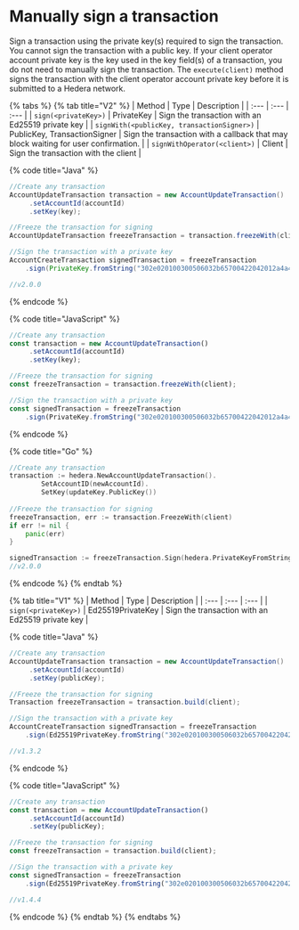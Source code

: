 # Manually sign a transaction

Sign a transaction using the private key\(s\) required to sign the transaction. You cannot sign the transaction with a public key. If your client operator account private key is the key used in the key field\(s\) of a transaction, you do not need to manually sign the transaction. The `execute(client)` method signs the transaction with the client operator account private key before it is submitted to a Hedera network.

{% tabs %}
{% tab title="V2" %}
| Method | Type | Description |
| :--- | :--- | :--- |
| `sign(<privateKey>)` | PrivateKey | Sign the transaction with an Ed25519 private key |
| `signWith(<publicKey, transactionSigner>)` | PublicKey, TransactionSigner | Sign the transaction with a callback that may block waiting for user confirmation. |
| `signWithOperator(<client>)` | Client | Sign the transaction with the client |

{% code title="Java" %}
```java
//Create any transaction
AccountUpdateTransaction transaction = new AccountUpdateTransaction()
     .setAccountId(accountId)
     .setKey(key);

//Freeze the transaction for signing
AccountUpdateTransaction freezeTransaction = transaction.freezeWith(client);

//Sign the transaction with a private key
AccountCreateTransaction signedTransaction = freezeTransaction
    .sign(PrivateKey.fromString("302e020100300506032b65700422042012a4a4add3d885bd61d7ce5cff88c5ef2d510651add00a7f64cb90de3359bc5c");

//v2.0.0    
```
{% endcode %}

{% code title="JavaScript" %}
```javascript
//Create any transaction
const transaction = new AccountUpdateTransaction()
     .setAccountId(accountId)
     .setKey(key);

//Freeze the transaction for signing
const freezeTransaction = transaction.freezeWith(client);

//Sign the transaction with a private key
const signedTransaction = freezeTransaction
    .sign(PrivateKey.fromString("302e020100300506032b65700422042012a4a4add3d885bd61d7ce5cff88c5ef2d510651add00a7f64cb90de3359bc5c");

```
{% endcode %}

{% code title="Go" %}
```go
//Create any transaction
transaction := hedera.NewAccountUpdateTransaction().
		SetAccountID(newAccountId).
		SetKey(updateKey.PublicKey())
	
//Freeze the transaction for signing
freezeTransaction, err := transaction.FreezeWith(client)
if err != nil {
    panic(err)
}

signedTransaction := freezeTransaction.Sign(hedera.PrivateKeyFromString("302e020100300506032b65700422042012a4a4add3d885bd61d7ce5cff88c5ef2d510651add00a7f64cb90de3359bc5c"))
//v2.0.0
```
{% endcode %}
{% endtab %}

{% tab title="V1" %}
| Method | Type | Description |
| :--- | :--- | :--- |
| `sign(<privateKey>)` | Ed25519PrivateKey | Sign the transaction with an Ed25519 private key |

{% code title="Java" %}
```java
//Create any transaction
AccountUpdateTransaction transaction = new AccountUpdateTransaction()
     .setAccountId(accountId)
     .setKey(publicKey);

//Freeze the transaction for signing
Transaction freezeTransaction = transaction.build(client);

//Sign the transaction with a private key
AccountCreateTransaction signedTransaction = freezeTransaction
    .sign(Ed25519PrivateKey.fromString("302e020100300506032b65700422042012a4a4add3d885bd61d7ce5cff88c5ef2d510651add00a7f64cb90de3359bc5c");

//v1.3.2  
```
{% endcode %}

{% code title="JavaScript" %}
```javascript
//Create any transaction
const transaction = new AccountUpdateTransaction()
     .setAccountId(accountId)
     .setKey(publicKey);

//Freeze the transaction for signing
const freezeTransaction = transaction.build(client);

//Sign the transaction with a private key
const signedTransaction = freezeTransaction
    .sign(Ed25519PrivateKey.fromString("302e020100300506032b65700422042012a4a4add3d885bd61d7ce5cff88c5ef2d510651add00a7f64cb90de3359bc5c");

//v1.4.4
```
{% endcode %}
{% endtab %}
{% endtabs %}

## 

